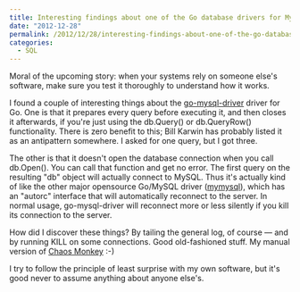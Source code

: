 ```yaml
---
title: Interesting findings about one of the Go database drivers for MySQL
date: "2012-12-28"
permalink: /2012/12/28/interesting-findings-about-one-of-the-go-database-drivers-for-mysql/
categories:
  - SQL
---
```

Moral of the upcoming story: when your systems rely on someone else's software, make sure you test it thoroughly to understand how it works.

I found a couple of interesting things about the [go-mysql-driver][1] driver for Go. One is that it prepares every query before executing it, and then closes it afterwards, if you're just using the db.Query() or db.QueryRow() functionality. There is zero benefit to this; Bill Karwin has probably listed it as an antipattern somewhere. I asked for one query, but I got three.

The other is that it doesn't open the database connection when you call db.Open(). You can call that function and get no error. The first query on the resulting "db" object will actually connect to MySQL. Thus it's actually kind of like the other major opensource Go/MySQL driver ([mymysql][2]), which has an "autorc" interface that will automatically reconnect to the server. In normal usage, go-mysql-driver will reconnect more or less silently if you kill its connection to the server.

How did I discover these things? By tailing the general log, of course &#8212; and by running KILL on some connections. Good old-fashioned stuff. My manual version of [Chaos Monkey][3] :-)

I try to follow the principle of least surprise with my own software, but it's good never to assume anything about anyone else's.

 [1]: http://code.google.com/p/go-mysql-driver/
 [2]: https://github.com/ziutek/mymysql
 [3]: http://techblog.netflix.com/2012/07/chaos-monkey-released-into-wild.html
